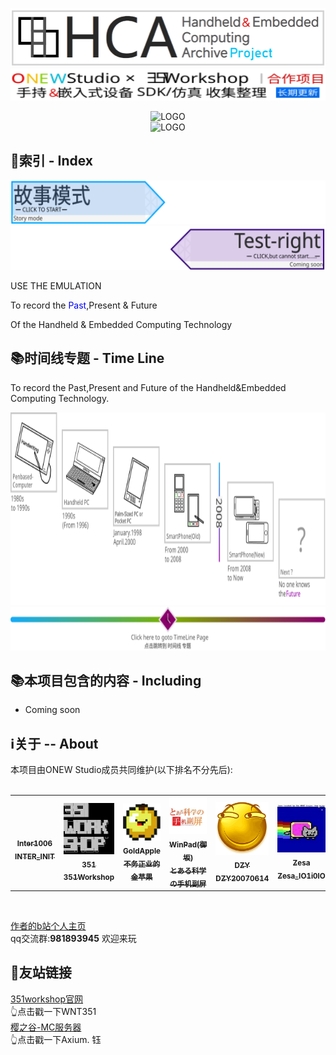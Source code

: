 <div align="center">
 
<img alt="LOGO" src="https://raw.githubusercontent.com/Inter1006/Handheld-Embedded-Emulator-Collection/resources/logopng.png" width="505" height="94" /><br />
<img alt="LOGO" src="https://raw.githubusercontent.com/Inter1006/Handheld-Embedded-Emulator-Collection/resources/HCA_down.svg" width="600" height="51" /><br />

<img alt="LOGO" src="https://img.shields.io/badge/LICENSE-GNU_GPL3.0-green.svg" width="138" height="20" /><br />
<img alt="LOGO" src="https://img.shields.io/badge/Last_update-2024/07/23-blue.svg" width="148" height="20" /><br />

</div>

## 📝索引 - Index

<div align="center">
 
 <a href="https://www.zhihu.com/column/c_1674445204387172353">
  <img alt="button" src="https://raw.githubusercontent.com/Inter1006/Handheld-Embedded-Emulator-Collection/resources/buttons/button-storymode.svg" width="1200" height="70" /><br />
 </a>

 <a href="Library/Index">
  <img alt="button" src="https://raw.githubusercontent.com/Inter1006/Handheld-Embedded-Emulator-Collection/resources/buttons/button-test.svg" width="1200" height="70" /><br />
 </a>
 
</div>

USE THE EMULATION<br />
 
To record the <font color=Blue>Past</font>,Present & Future
 
Of the Handheld & Embedded Computing Technology <br />

## 📚时间线专题 - Time Line

To record the Past,Present and Future of the Handheld&Embedded Computing Technology.
<div align="center">
  <img alt="Timeline" src="https://raw.githubusercontent.com/Inter1006/Handheld-Embedded-Emulator-Collection/resources/HCATimeline.svg" width="1450" height="308" /><br />
  <!--[<img alt="TL2" src="https://github.com/Inter1006/Handheld-Embedded-Emulator-Collection/blob/resources/Timeline2.svg" width="800" height="100" /><br />](https://github.com/Inter1006/Handheld-Embedded-Emulator-Collection/tree/resources)-->
  <a href="!!!!!!!!!!TODO">
    <img alt="button" src="https://raw.githubusercontent.com/Inter1006/Handheld-Embedded-Emulator-Collection/resources/Timeline2.svg" width="1200" height="70" /><br />
  </a>

</div>

## 📚本项目包含的内容 - Including

* Coming soon

## ℹ关于 -- About
本项目由ONEW Studio成员共同维护(以下排名不分先后):<br /><br />

<table>
  <tr>
    <td align="center"><a href="https://space.bilibili.com/1756824708"><img src="https://avatars.githubusercontent.com/u/86058148" width="150px;" alt=""/><br /><sub><b>Inter1006<br />INTER_INIT</b></sub></a><br /></td>    
    <td align="center"><a href="https://space.bilibili.com/484165196"><img src="https://raw.githubusercontent.com/Inter1006/Extensions/main/1720663857759dcbe7c89c6455282b29bc8695211ad7924a0.jpg" width="150px;" alt=""/><br /><sub><b>351<br />351Workshop</b></sub></a><br /></td>
    <td align="center"><a href="https://space.bilibili.com/410046866"><img src="https://raw.githubusercontent.com/Inter1006/Extensions/main/1720663903084330ee6855a3795b453f2ab6ded4863c9b08a.jpg" width="150px;" alt=""/><br /><sub><b>GoldApple<br />不务正业的金苹果</b></sub></a><br /></td>
    <td align="center"><a href="https://space.bilibili.com/648710692"><img src="https://raw.githubusercontent.com/Inter1006/Extensions/main/1720663907859cac6209da2520c4e1c83c6a99fb65ae1bcb4.jpg" width="150px;" alt=""/><br /><sub><b>WinPad(御坂)<br />とある科学の手机副屏</b></sub></a><br /></td>
    <td align="center"><a href="https://space.bilibili.com/2057331843"><img src="https://raw.githubusercontent.com/Inter1006/Extensions/main/17206639278647b179c13f807cbc2bf27b899725d34fc5c79.jpg" width="150px;" alt=""/><br /><sub><b>DZY<br />DZY20070614</b></sub></a><br /></td>
    <td align="center"><a href="https://space.bilibili.com/437201853"><img src="https://raw.githubusercontent.com/Inter1006/Extensions/main/1720663947047a3c221d7c72c685e35b27b3fe6d41b6f8f93.jpg" width="150px;" alt=""/><br /><sub><b>Zesa<br />Zesa_IO1i0lO</b></sub></a><br /></td>
  </tr>
  
</table>
<br />

[作者的b站个人主页](https://space.bilibili.com/1756824708)<br />
qq交流群:**981893945** 欢迎来玩

## 🤝友站链接
[351workshop官网](https://www.351workshop.top/)<br />
👆点击戳一下WNT351<br />
[樱之谷-MC服务器](www.sakuravalley.xyz)<br />
👆点击戳一下Axium. 钰




